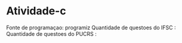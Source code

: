 # Atividade-c

Fonte de programaçao: programiz
Quantidade de questoes do IFSC :
Quantidade de questoes do PUCRS :
